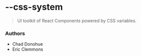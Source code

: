 # --css-system

> UI toolkit of React Components powered by CSS variables.



### Authors

- Chad Donohue
- Eric Clemmons
